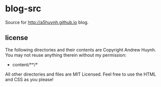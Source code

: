 # blog-src

Source for http://a5huynh.github.io blog.


## license

The following directories and their contents are Copyright Andrew Huynh.
You may not reuse anything therein without my permission:

* content/**/*

All other directories and files are MIT Licensed. Feel free to use the HTML
and CSS as you please!
